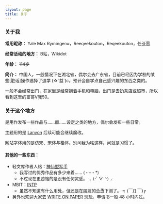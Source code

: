 ```yaml
---
layout: page
title: 关于
---
```


### 关于我

**常用昵称：** Yale Max Rymingenu，Reeqeekouton，Reqeekouton，任亚墨

**经常活动的地方：** B站，Wikidot

**年龄：** ~~114岁~~

**简介：** 中国人，一般情况下在湖北省，偶尔会去广东省，目前已经因为学校的某些[脏话]操作选择了退学 (☆´益`)c，预计会自学点自己感兴趣的东西之类的。

一般不会经常出门，在家里是经常抱着手机和电脑，出门是去奶茶店或超市，所以看到这里的富哥V我50。

### 关于这个地方

是用作发布一些作品与……额……设定之类的地方，偶尔会发布一些日常。

主题用的是 [Lanyon](https://github.com/poole/lanyon) 后续可能会继续魔改。

网站字体用的是仿宋、宋体与楷体，别问我为啥这样，问就是习惯了。

#### 其他的一些东西：
- 轻文库作者人格：[神仙型写手](https://act.linovel.net/persona2018/#/typeIntro?S=31.58&I=68.42&N=63.64&D=36.36&E=50.14&C=49.86&R=55.51&T=44.49&id=5)
  - 我写过的优秀作品有多少来着…… (・-・*)
  - 不过现在更苦恼的是没有任何灵感。 ╮(╯▽╰)╭
- MBIT：[INTP](https://www.16personalities.com/ch/intp-%E4%BA%BA%E6%A0%BC)
  - 虽然不知道有什么用处，但还是在朋友的怂恿下测了。 ┑(￣Д ￣)┍
- 另外也欢迎大家去 [WRITE ON PAPER](https://write-on-paper.wikidot.com/start) 玩玩，申请书一般 48 小时内过。
